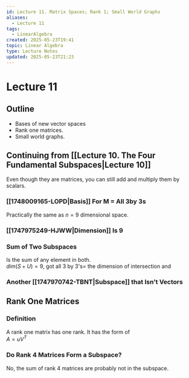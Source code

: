 ```yaml
---
id: Lecture 11. Matrix Spaces; Rank 1; Small World Graphs
aliases:
  - Lecture 11
tags:
  - LinearAlgebra
created: 2025-05-23T19:41
topic: Linear Algebra
type: Lecture Notes
updated: 2025-05-23T21:23
---
```

# Lecture 11

## Outline

- Bases of new vector spaces
- Rank one matrices.
- Small world graphs.

## Continuing from [[Lecture 10. The Four Fundamental Subspaces|Lecture 10]]

Even though they are matrices, you can still add and multiply them by scalars.

### [[1748009165-LOPD|Basis]] For M = All 3by 3s

Practically the same as $n = 9$ dimensional space.

### [[1747975249-HJWW|Dimension]] Is 9

### Sum of Two Subspaces

Is the sum of any element in both.\
$dim(S+U) = 9$, got all 3 by 3's= the dimension of intersection and

### Another [[1747970742-TBNT|Subspace]] that Isn't Vectors

## Rank One Matrices

### Definition

A rank one matrix has one rank. It has the form of\
$A = uV^T$

### Do Rank 4 Matrices Form a Subspace?

No, the sum of rank 4 matrices are probably not in the subspace.
